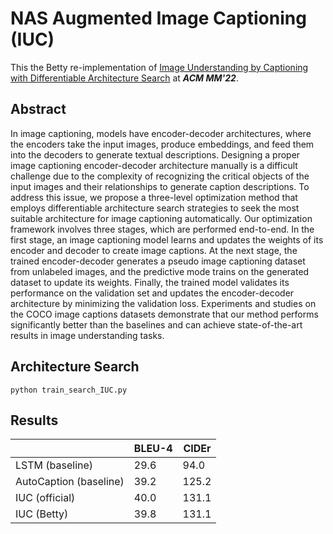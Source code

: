 # NAS Augmented Image Captioning (IUC)

This the Betty re-implementation of
[Image Understanding by Captioning with Differentiable Architecture Search](https://dl.acm.org/doi/pdf/10.1145/3503161.3548150)
at ***ACM MM'22***.

## Abstract
In image captioning, models have encoder-decoder architectures,
where the encoders take the input images, produce embeddings,
and feed them into the decoders to generate textual descriptions.
Designing a proper image captioning encoder-decoder architecture
manually is a difficult challenge due to the complexity of recognizing
the critical objects of the input images and their relationships
to generate caption descriptions. To address this issue, we propose
a three-level optimization method that employs differentiable 
architecture search strategies to seek the most suitable architecture
for image captioning automatically. Our optimization framework
involves three stages, which are performed end-to-end. In the first
stage, an image captioning model learns and updates the weights
of its encoder and decoder to create image captions. At the next
stage, the trained encoder-decoder generates a pseudo image
captioning dataset from unlabeled images, and the predictive mode
trains on the generated dataset to update its weights. Finally, the
trained model validates its performance on the validation set and
updates the encoder-decoder architecture by minimizing the validation
loss. Experiments and studies on the COCO image captions
datasets demonstrate that our method performs significantly better
than the baselines and can achieve state-of-the-art results in image
understanding tasks.


## Architecture Search

```python train_search_IUC.py```

## Results
|                        | BLEU-4 | CIDEr |
|------------------------|--------|-------|
| LSTM (baseline)        | 29.6   | 94.0  |
| AutoCaption (baseline) | 39.2   | 125.2 |
| IUC (official)         | 40.0   | 131.1 |
| IUC (Betty)            | 39.8   | 131.1 |
